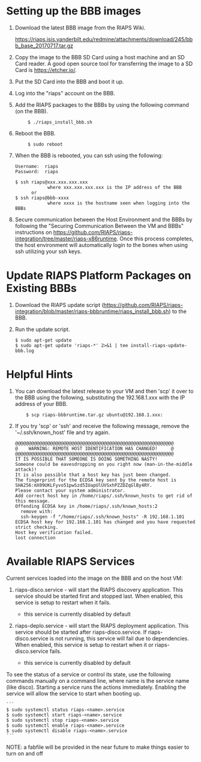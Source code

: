# Setting up the BBB images

1. Download the latest BBB image from the RIAPS Wiki.

    https://riaps.isis.vanderbilt.edu/redmine/attachments/download/245/bbb_base_20170717.tar.gz
    
2. Copy the image to the BBB SD Card using a host machine and an SD Card reader.  A good open source tool for transferring the image to a SD Card is https://etcher.io/.

3. Put the SD Card into the BBB and boot it up.

4. Log into the "riaps" account on the BBB.

5. Add the RIAPS packages to the BBBs by using the following command (on the BBB).
```
        $ ./riaps_install_bbb.sh
```	

6. Reboot the BBB.
```
        $ sudo reboot
```

7. When the BBB is rebooted, you can ssh using the following:

	```
	Username:  riaps
	Password:  riaps
	
	$ ssh riaps@xxx.xxx.xxx.xxx
	            where xxx.xxx.xxx.xxx is the IP address of the BBB
	      or
	$ ssh riaps@bbb-xxxx
	            where xxxx is the hostname seen when logging into the BBBs
	```
	
8. Secure communication between the Host Environment and the BBBs by following the "Securing Communication Between the VM and BBBs" instructions on https://github.com/RIAPS/riaps-integration/tree/master/riaps-x86runtime.  Once this process completes, the host environment will automatically login to the bones when using ssh utilizing your ssh keys.
  
# Update RIAPS Platform Packages on Existing BBBs

1. Download the RIAPS update script (https://github.com/RIAPS/riaps-integration/blob/master/riaps-bbbruntime/riaps_install_bbb.sh) to the BBB.

2. Run the update script.

	```
	$ sudo apt-get update
	$ sudo apt-get update 'riaps-*' 2>&1 | tee install-riaps-update-bbb.log
	```

# Helpful Hints 

1. You can download the latest release to your VM and then 'scp' it over to the BBB using the following, substituting the 192.168.1.xxx with the IP address of your BBB.
    
	```
        $ scp riaps-bbbruntime.tar.gz ubuntu@192.168.1.xxx:
	```
	
2. If you try 'scp' or 'ssh' and receive the following message, remove the '~/.ssh/known_host' file and try again.

 	```
	@@@@@@@@@@@@@@@@@@@@@@@@@@@@@@@@@@@@@@@@@@@@@@@@@@@@@@@@@@@
	@    WARNING: REMOTE HOST IDENTIFICATION HAS CHANGED!     @
	@@@@@@@@@@@@@@@@@@@@@@@@@@@@@@@@@@@@@@@@@@@@@@@@@@@@@@@@@@@
	IT IS POSSIBLE THAT SOMEONE IS DOING SOMETHING NASTY!
	Someone could be eavesdropping on you right now (man-in-the-middle attack)!
	It is also possible that a host key has just been changed.
	The fingerprint for the ECDSA key sent by the remote host is
	SHA256:mX09UKLFyvo51pwSzd5IUapUlUVSxhPZZDZqGlBy4RY.
	Please contact your system administrator.
	Add correct host key in /home/riaps/.ssh/known_hosts to get rid of this message.
	Offending ECDSA key in /home/riaps/.ssh/known_hosts:2
	  remove with:
	  ssh-keygen -f "/home/riaps/.ssh/known_hosts" -R 192.168.1.101
	ECDSA host key for 192.168.1.101 has changed and you have requested strict checking.
	Host key verification failed.
	lost connection
	```
	

# Available RIAPS Services

Current services loaded into the image on the BBB and on the host VM:

1. riaps-disco.service - will start the RIAPS discovery application.  This service should be started first and stopped last.  When enabled, this service is setup to restart when it fails.
    
   - this service is currently disabled by default 

2. riaps-deplo.service - will start the RIAPS deployment application.  This service should be started after riaps-disco.service.  If riaps-disco.service is not running, this service will fail due to dependencies.  When enabled, this service is setup to restart when it or riaps-disco.service fails.

   - this service is currently disabled by default

To see the status of a service or control its state, use the following commands manually on a command line, where name is the service name (like disco).  Starting a service runs the actions immediately.  Enabling the service will allow the service to start when booting up.

    ```
    $ sudo systemctl status riaps-<name>.service
    $ sudo systemctl start riaps-<name>.service
    $ sudo systemctl stop riaps-<name>.service
    $ sudo systemctl enable riaps-<name>.service
    $ sudo systemctl disable riaps-<name>.service
    ```
 NOTE: a fabfile will be provided in the near future to make things easier to turn on and off
   
